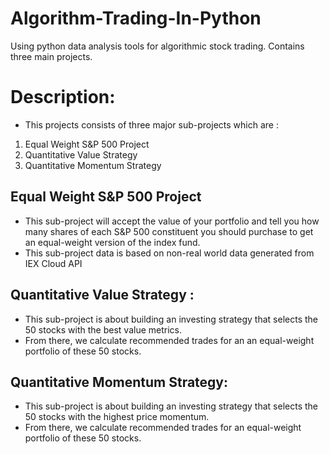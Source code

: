 # Algorithm-Trading-In-Python
Using python data analysis tools for algorithmic stock trading. Contains three main projects.

# Description:
* This projects consists of three major sub-projects which are : 
1. Equal Weight S&P 500 Project 
2. Quantitative Value Strategy 
3. Quantitative Momentum Strategy

## Equal Weight S&P 500 Project
* This sub-project will accept the value of your portfolio and tell you how many shares of each S&P 500 constituent you should purchase to get an equal-weight version of the index fund.
* This sub-project data is based on non-real world data generated from IEX Cloud API

##  Quantitative Value Strategy :
* This sub-project is about building an investing strategy that selects the 50 stocks with the best value metrics. 
* From there, we calculate recommended trades for an an equal-weight portfolio of these 50 stocks.

## Quantitative Momentum Strategy:
*  This sub-project is about building an investing strategy that selects the 50 stocks with the highest price momentum.
* From there, we calculate recommended trades for an equal-weight portfolio of these 50 stocks.
